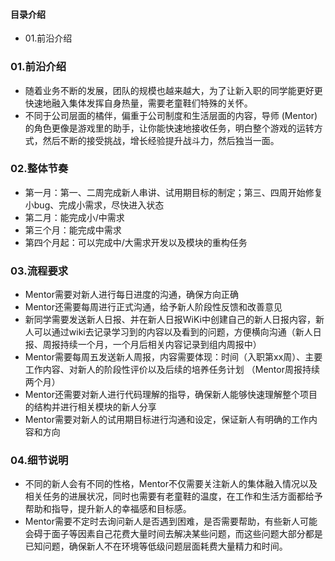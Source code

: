 #### 目录介绍
- 01.前沿介绍


### 01.前沿介绍
- 随着业务不断的发展，团队的规模也越来越大，为了让新入职的同学能更好更快速地融入集体发挥自身热量，需要老童鞋们特殊的关怀。
- 不同于公司层面的橘伴，偏重于公司制度和生活层面的内容，导师 (Mentor) 的角色更像是游戏里的助手，让你能快速地接收任务，明白整个游戏的运转方式，然后不断的接受挑战，增长经验提升战斗力，然后独当一面。

### 02.整体节奏
- 第一月：第一、二周完成新人串讲、试用期目标的制定；第三、四周开始修复小bug、完成小需求，尽快进入状态
- 第二月：能完成小/中需求
- 第三个月：能完成中需求
- 第四个月起：可以完成中/大需求开发以及模块的重构任务


### 03.流程要求
- Mentor需要对新人进行每日进度的沟通，确保方向正确
- Mentor还需要每周进行正式沟通，给予新人阶段性反馈和改善意见
- 新同学需要发送新人日报、并在新人日报WiKi中创建自己的新人日报内容，新人可以通过wiki去记录学习到的内容以及看到的问题，方便横向沟通（新人日报、周报持续一个月，一个月后相关内容记录到组内周报中）
- Mentor需要每周五发送新人周报，内容需要体现：时间（入职第xx周）、主要工作内容、对新人的阶段性评价以及后续的培养任务计划 （Mentor周报持续两个月）
- Mentor还需要对新人进行代码理解的指导，确保新人能够快速理解整个项目的结构并进行相关模块的新人分享
- Mentor需要对新人的试用期目标进行沟通和设定，保证新人有明确的工作内容和方向



### 04.细节说明
- 不同的新人会有不同的性格，Mentor不仅需要关注新人的集体融入情况以及相关任务的进展状况，同时也需要有老童鞋的温度，在工作和生活方面都给予帮助和指导，提升新人的幸福感和目标感。
- Mentor需要不定时去询问新人是否遇到困难，是否需要帮助，有些新人可能会碍于面子等因素自己花费大量时间去解决某些问题，而这些问题大部分都是已知问题，确保新人不在环境等低级问题层面耗费大量精力和时间。







